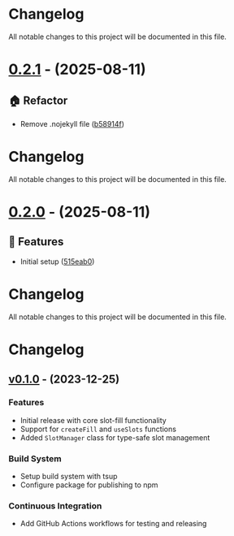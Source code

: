 # Changelog

All notable changes to this project will be documented in this file.

# [0.2.1](https://github.com/frstycodes/slot-fill/compare/v0.2.0...v0.2.1) - (2025-08-11)

## 🏠 Refactor

- Remove .nojekyll file ([b58914f](https://github.com/frstycodes/slot-fill/commit/b58914f8c987701b29070e9c03599e7b4c7b20bf))

# Changelog

All notable changes to this project will be documented in this file.

# [0.2.0](https://github.com/frstycodes/slot-fill/tree/v0.2.0) - (2025-08-11)

## 🚀 Features

- Initial setup ([515eab0](https://github.com/frstycodes/slot-fill/commit/515eab09aaa9c85cc0b809baacc3c5e0fd0b95b2))

# Changelog

All notable changes to this project will be documented in this file.

# Changelog

## [v0.1.0](https://github.com/frstycodes/slot-fill/compare/v0.0.0...v0.1.0) - (2023-12-25)

### Features

- Initial release with core slot-fill functionality
- Support for `createFill` and `useSlots` functions
- Added `SlotManager` class for type-safe slot management

### Build System

- Setup build system with tsup
- Configure package for publishing to npm

### Continuous Integration

- Add GitHub Actions workflows for testing and releasing
